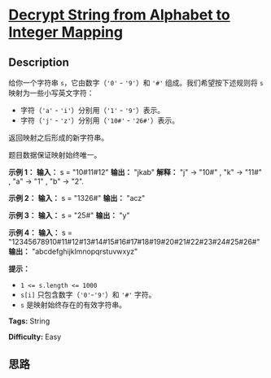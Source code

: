 # [Decrypt String from Alphabet to Integer Mapping][title]

## Description

给你一个字符串 `s`，它由数字（`'0'` \- `'9'`）和 `'#'` 组成。我们希望按下述规则将 `s` 映射为一些小写英文字符：

  * 字符（`'a'` \- `'i'`）分别用（`'1'` - `'9'`）表示。
  * 字符（`'j'` \- `'z'`）分别用（`'10#'` - `'26#'`）表示。 

返回映射之后形成的新字符串。

题目数据保证映射始终唯一。



**示例 1：**
            **输入：** s = "10#11#12"    **输出：** "jkab"    **解释：** "j" -> "10#" , "k" -> "11#" , "a" -> "1" , "b" -> "2".    

**示例 2：**
            **输入：** s = "1326#"    **输出：** "acz"    

**示例 3：**
            **输入：** s = "25#"    **输出：** "y"    

**示例 4：**
            **输入：** s = "12345678910#11#12#13#14#15#16#17#18#19#20#21#22#23#24#25#26#"    **输出：** "abcdefghijklmnopqrstuvwxyz"    



**提示：**

  * `1 <= s.length <= 1000`
  * `s[i]` 只包含数字（`'0'`-`'9'`）和 `'#'` 字符。
  * `s` 是映射始终存在的有效字符串。


**Tags:** String

**Difficulty:** Easy

## 思路

[title]: https://leetcode-cn.com/problems/decrypt-string-from-alphabet-to-integer-mapping

